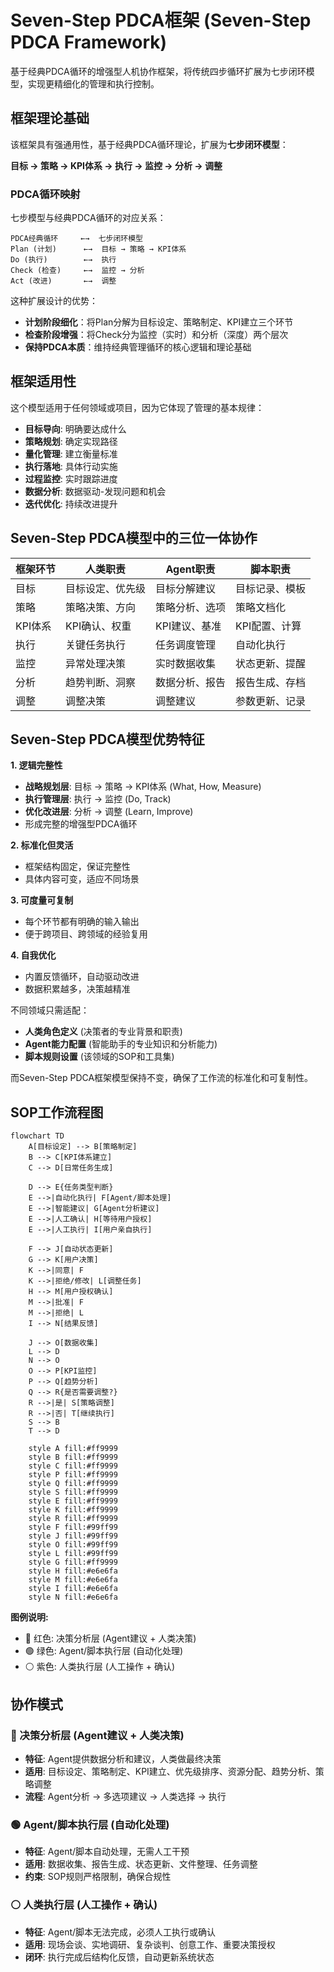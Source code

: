 # Seven-Step PDCA框架 (Seven-Step PDCA Framework)

基于经典PDCA循环的增强型人机协作框架，将传统四步循环扩展为七步闭环模型，实现更精细化的管理和执行控制。

## 框架理论基础

该框架具有强通用性，基于经典PDCA循环理论，扩展为**七步闭环模型**：

**目标 → 策略 → KPI体系 → 执行 → 监控 → 分析 → 调整**

### PDCA循环映射

七步模型与经典PDCA循环的对应关系：

```
PDCA经典循环     ←→  七步闭环模型
Plan (计划)      ←→  目标 → 策略 → KPI体系
Do (执行)        ←→  执行  
Check (检查)     ←→  监控 → 分析
Act (改进)       ←→  调整
```

这种扩展设计的优势：
- **计划阶段细化**：将Plan分解为目标设定、策略制定、KPI建立三个环节
- **检查阶段增强**：将Check分为监控（实时）和分析（深度）两个层次
- **保持PDCA本质**：维持经典管理循环的核心逻辑和理论基础

## 框架适用性

这个模型适用于任何领域或项目，因为它体现了管理的基本规律：
- **目标导向**: 明确要达成什么
- **策略规划**: 确定实现路径
- **量化管理**: 建立衡量标准
- **执行落地**: 具体行动实施
- **过程监控**: 实时跟踪进度
- **数据分析**: 数据驱动-发现问题和机会
- **迭代优化**: 持续改进提升

## Seven-Step PDCA模型中的三位一体协作

| 框架环节 | 人类职责 | Agent职责 | 脚本职责 |
|---------|---------|-----------|----------|
| 目标 | 目标设定、优先级 | 目标分解建议 | 目标记录、模板 |
| 策略 | 策略决策、方向 | 策略分析、选项 | 策略文档化 |
| KPI体系 | KPI确认、权重 | KPI建议、基准 | KPI配置、计算 |
| 执行 | 关键任务执行 | 任务调度管理 | 自动化执行 |
| 监控 | 异常处理决策 | 实时数据收集 | 状态更新、提醒 |
| 分析 | 趋势判断、洞察 | 数据分析、报告 | 报告生成、存档 |
| 调整 | 调整决策 | 调整建议 | 参数更新、记录 |

## Seven-Step PDCA模型优势特征

**1. 逻辑完整性**
- **战略规划层**: 目标 → 策略 → KPI体系 (What, How, Measure)
- **执行管理层**: 执行 → 监控 (Do, Track)  
- **优化改进层**: 分析 → 调整 (Learn, Improve)
- 形成完整的增强型PDCA循环

**2. 标准化但灵活**
- 框架结构固定，保证完整性
- 具体内容可变，适应不同场景

**3. 可度量可复制**
- 每个环节都有明确的输入输出
- 便于跨项目、跨领域的经验复用

**4. 自我优化**
- 内置反馈循环，自动驱动改进
- 数据积累越多，决策越精准

不同领域只需适配：
- **人类角色定义** (决策者的专业背景和职责)
- **Agent能力配置** (智能助手的专业知识和分析能力)  
- **脚本规则设置** (该领域的SOP和工具集)

而Seven-Step PDCA框架模型保持不变，确保了工作流的标准化和可复制性。

## SOP工作流程图

```mermaid
flowchart TD
    A[目标设定] --> B[策略制定]
    B --> C[KPI体系建立]
    C --> D[日常任务生成]
    
    D --> E{任务类型判断}
    E -->|自动化执行| F[Agent/脚本处理]
    E -->|智能建议| G[Agent分析建议]
    E -->|人工确认| H[等待用户授权]
    E -->|人工执行| I[用户亲自执行]
    
    F --> J[自动状态更新]
    G --> K[用户决策]
    K -->|同意| F
    K -->|拒绝/修改| L[调整任务]
    H --> M[用户授权确认]
    M -->|批准| F
    M -->|拒绝| L
    I --> N[结果反馈]
    
    J --> O[数据收集]
    L --> D
    N --> O
    O --> P[KPI监控]
    P --> Q[趋势分析]
    Q --> R{是否需要调整?}
    R -->|是| S[策略调整]
    R -->|否| T[继续执行]
    S --> B
    T --> D
    
    style A fill:#ff9999
    style B fill:#ff9999
    style C fill:#ff9999
    style P fill:#ff9999
    style Q fill:#ff9999
    style S fill:#ff9999
    style E fill:#ff9999
    style K fill:#ff9999
    style R fill:#ff9999
    style F fill:#99ff99
    style J fill:#99ff99
    style O fill:#99ff99
    style L fill:#99ff99
    style G fill:#ff9999
    style H fill:#e6e6fa
    style M fill:#e6e6fa
    style I fill:#e6e6fa
    style N fill:#e6e6fa
```

**图例说明:**
- 🔴 红色: 决策分析层 (Agent建议 + 人类决策)
- 🟢 绿色: Agent/脚本执行层 (自动化处理)
- ⚪ 紫色: 人类执行层 (人工操作 + 确认)

## 协作模式

### 🔴 决策分析层 (Agent建议 + 人类决策)
- **特征**: Agent提供数据分析和建议，人类做最终决策
- **适用**: 目标设定、策略制定、KPI建立、优先级排序、资源分配、趋势分析、策略调整
- **流程**: Agent分析 → 多选项建议 → 人类选择 → 执行

### 🟢 Agent/脚本执行层 (自动化处理)
- **特征**: Agent/脚本自动处理，无需人工干预
- **适用**: 数据收集、报告生成、状态更新、文件整理、任务调整
- **约束**: SOP规则严格限制，确保合规性

### ⚪ 人类执行层 (人工操作 + 确认)
- **特征**: Agent/脚本无法完成，必须人工执行或确认
- **适用**: 现场会谈、实地调研、复杂谈判、创意工作、重要决策授权
- **闭环**: 执行完成后结构化反馈，自动更新系统状态